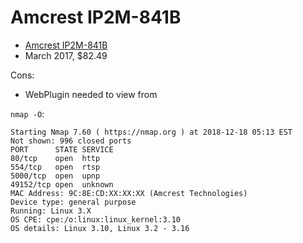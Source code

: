 # Amcrest IP2M-841B

- [Amcrest IP2M-841B](https://www.amazon.com/gp/product/B0145OQTPG/ref=oh_aui_search_detailpage?ie=UTF8&psc=1)
- March 2017, $82.49


Cons:

- WebPlugin needed to view from 


```nmap -O```:

    Starting Nmap 7.60 ( https://nmap.org ) at 2018-12-18 05:13 EST
    Not shown: 996 closed ports
    PORT      STATE SERVICE
    80/tcp    open  http
    554/tcp   open  rtsp
    5000/tcp  open  upnp
    49152/tcp open  unknown
    MAC Address: 9C:8E:CD:XX:XX:XX (Amcrest Technologies)
    Device type: general purpose
    Running: Linux 3.X
    OS CPE: cpe:/o:linux:linux_kernel:3.10
    OS details: Linux 3.10, Linux 3.2 - 3.16
